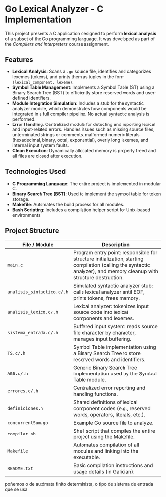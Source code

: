 # Go Lexical Analyzer - C Implementation

This project presents a C application designed to perform **lexical analysis** of a subset of the Go programming language. It was developed as part of the *Compilers and Interpreters* course assignment.

## Features

- **Lexical Analysis**: Scans a `.go` source file, identifies and categorizes lexemes (tokens), and prints them as tuples in the form `(lexical_component, lexeme)`.
- **Symbol Table Management**: Implements a Symbol Table (ST) using a Binary Search Tree (BST) to efficiently store reserved words and user-defined identifiers.
- **Module Integration Simulation**: Includes a stub for the syntactic analyzer module, which demonstrates how components would be integrated in a full compiler pipeline. No actual syntactic analysis is performed.
- **Error Handling**: Centralized module for detecting and reporting lexical and input-related errors. Handles issues such as missing source files, unterminated strings or comments, malformed numeric literals (hexadecimal, binary, octal, exponential), overly long lexemes, and internal input system faults.
- **Clean Execution**: Dynamically allocated memory is properly freed and all files are closed after execution.

## Technologies Used

- **C Programming Language**: The entire project is implemented in modular C.
- **Binary Search Tree (BST)**: Used to implement the symbol table for token storage.
- **Makefile**: Automates the build process for all modules.
- **Bash Scripting**: Includes a compilation helper script for Unix-based environments.

## Project Structure

| File / Module             | Description                                                                                          |
|--------------------------|----------------------------------------------------------------------------------------------------|
| `main.c`                 | Program entry point: responsible for structure initialization, starting compilation (calling the syntactic analyzer), and memory cleanup with structure destruction. |
| `analisis_sintactico.c/.h` | Simulated syntactic analyzer stub: calls lexical analyzer until EOF, prints tokens, frees memory.  |
| `analisis_lexico.c/.h`   | Lexical analyzer: tokenizes input source code into lexical components and lexemes.                 |
| `sistema_entrada.c/.h`   | Buffered input system: reads source file character by character, manages input buffering.           |
| `TS.c/.h`                | Symbol Table implementation using a Binary Search Tree to store reserved words and identifiers.     |
| `ABB.c/.h`               | Generic Binary Search Tree implementation used by the Symbol Table module.                          |
| `errores.c/.h`           | Centralized error reporting and handling functions.                                                |
| `definiciones.h`         | Shared definitions of lexical component codes (e.g., reserved words, operators, literals, etc.).    |
| `concurrentSum.go`       | Example Go source file to analyze.                                                                 |
| `compilar.sh`            | Shell script that compiles the entire project using the Makefile.                                  |
| `Makefile`               | Automates compilation of all modules and linking into the executable.                              |
| `README.txt`             | Basic compilation instructions and usage details (in Galician).                                   |

poñemos o de autómata finito determinista, o tipo de sistema de entrada que se usa
